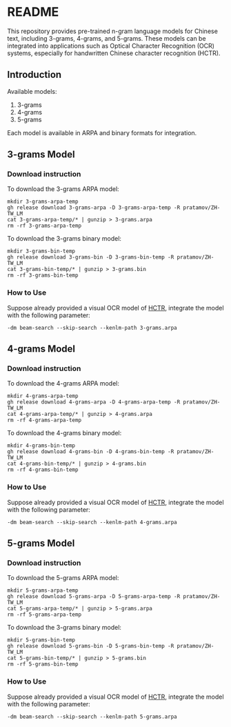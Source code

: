 # README


This repository provides pre-trained n-gram language models for Chinese text, including 3-grams, 4-grams, and 5-grams. These models can be integrated into applications such as Optical Character Recognition (OCR) systems, especially for handwritten Chinese character recognition (HCTR).

## Introduction

Available models:

1. 3-grams
2. 4-grams
3. 5-grams

Each model is available in ARPA and binary formats for integration.

## 3-grams Model

### Download instruction

To download the 3-grams ARPA model:

```
mkdir 3-grams-arpa-temp
gh release download 3-grams-arpa -D 3-grams-arpa-temp -R pratamov/ZH-TW_LM
cat 3-grams-arpa-temp/* | gunzip > 3-grams.arpa
rm -rf 3-grams-arpa-temp
```


To download the 3-grams binary model:

```
mkdir 3-grams-bin-temp
gh release download 3-grams-bin -D 3-grams-bin-temp -R pratamov/ZH-TW_LM
cat 3-grams-bin-temp/* | gunzip > 3-grams.bin
rm -rf 3-grams-bin-temp
```

### How to Use

Suppose already provided a visual OCR model of [HCTR](https://github.com/intel/handwritten-chinese-ocr-samples/tree/main), integrate the model with the following parameter:

```
-dm beam-search --skip-search --kenlm-path 3-grams.arpa
```

## 4-grams Model

### Download instruction

To download the 4-grams ARPA model:

```
mkdir 4-grams-arpa-temp
gh release download 4-grams-arpa -D 4-grams-arpa-temp -R pratamov/ZH-TW_LM
cat 4-grams-arpa-temp/* | gunzip > 4-grams.arpa
rm -rf 4-grams-arpa-temp
```


To download the 4-grams binary model:

```
mkdir 4-grams-bin-temp
gh release download 4-grams-bin -D 4-grams-bin-temp -R pratamov/ZH-TW_LM
cat 4-grams-bin-temp/* | gunzip > 4-grams.bin
rm -rf 4-grams-bin-temp
```

### How to Use

Suppose already provided a visual OCR model of [HCTR](https://github.com/intel/handwritten-chinese-ocr-samples/tree/main), integrate the model with the following parameter:

```
-dm beam-search --skip-search --kenlm-path 4-grams.arpa
```


## 5-grams Model

### Download instruction

To download the 5-grams ARPA model:

```
mkdir 5-grams-arpa-temp
gh release download 5-grams-arpa -D 5-grams-arpa-temp -R pratamov/ZH-TW_LM
cat 5-grams-arpa-temp/* | gunzip > 5-grams.arpa
rm -rf 5-grams-arpa-temp
```


To download the 3-grams binary model:

```
mkdir 5-grams-bin-temp
gh release download 5-grams-bin -D 5-grams-bin-temp -R pratamov/ZH-TW_LM
cat 5-grams-bin-temp/* | gunzip > 5-grams.bin
rm -rf 5-grams-bin-temp
```

### How to Use

Suppose already provided a visual OCR model of [HCTR](https://github.com/intel/handwritten-chinese-ocr-samples/tree/main), integrate the model with the following parameter:

```
-dm beam-search --skip-search --kenlm-path 5-grams.arpa
```

